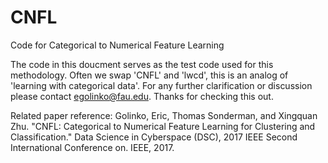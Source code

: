 # CNFL
Code for Categorical to Numerical Feature Learning

The code in this doucment serves as the test code used for this methodology. Often we swap 'CNFL' and 'lwcd', this is an analog of 'learning with categorical data'. For any further clarification or discussion please contact egolinko@fau.edu. Thanks for checking this out.

Related paper reference: Golinko, Eric, Thomas Sonderman, and Xingquan Zhu. "CNFL: Categorical to Numerical Feature Learning for Clustering and Classification." Data Science in Cyberspace (DSC), 2017 IEEE Second International Conference on. IEEE, 2017.
